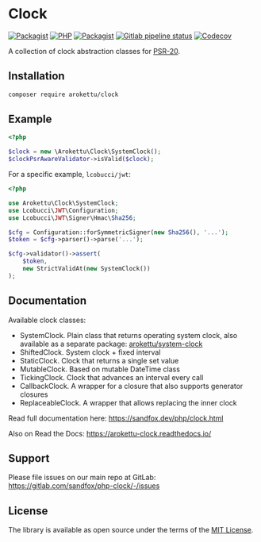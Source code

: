 # Clock

[![Packagist](https://img.shields.io/packagist/v/arokettu/clock.svg?style=flat-square)](https://packagist.org/packages/arokettu/clock)
[![PHP](https://img.shields.io/packagist/php-v/arokettu/clock.svg?style=flat-square)](https://packagist.org/packages/arokettu/clock)
[![Packagist](https://img.shields.io/github/license/arokettu/php-clock.svg?style=flat-square)](LICENSE.md)
[![Gitlab pipeline status](https://img.shields.io/gitlab/pipeline/sandfox/php-clock/master.svg?style=flat-square)](https://gitlab.com/sandfox/php-clock/-/pipelines)
[![Codecov](https://img.shields.io/codecov/c/gl/sandfox/php-clock?style=flat-square)](https://codecov.io/gl/sandfox/php-clock/)

A collection of clock abstraction classes for [PSR-20].

[PSR-20]: https://www.php-fig.org/psr/psr-20/

## Installation

```bash
composer require arokettu/clock
```

## Example

```php
<?php

$clock = new \Arokettu\Clock\SystemClock();
$clockPsrAwareValidator->isValid($clock);
```

For a specific example, `lcobucci/jwt`:

```php
<?php

use Arokettu\Clock\SystemClock;
use Lcobucci\JWT\Configuration;
use Lcobucci\JWT\Signer\Hmac\Sha256;

$cfg = Configuration::forSymmetricSigner(new Sha256(), '...');
$token = $cfg->parser()->parse('...');

$cfg->validator()->assert(
    $token,
    new StrictValidAt(new SystemClock())
);
```

## Documentation

Available clock classes:

* SystemClock. 
  Plain class that returns operating system clock, also available as a separate package:
  [arokettu/system-clock](https://packagist.org/packages/arokettu/system-clock)
* ShiftedClock. System clock + fixed interval
* StaticClock. Clock that returns a single set value
* MutableClock. Based on mutable DateTime class
* TickingClock. Clock that advances an interval every call
* CallbackClock. A wrapper for a closure that also supports generator closures
* ReplaceableClock. A wrapper that allows replacing the inner clock

Read full documentation here: <https://sandfox.dev/php/clock.html>

Also on Read the Docs: https://arokettu-clock.readthedocs.io/

## Support

Please file issues on our main repo at GitLab: <https://gitlab.com/sandfox/php-clock/-/issues>

## License

The library is available as open source under the terms of the [MIT License](LICENSE.md).
